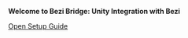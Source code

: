 **Welcome to Bezi Bridge: Unity Integration with Bezi**

[Open Setup Guide](https://bezi3d.notion.site/Unity-Integration-Documentation-f897f3ad575c4cfb9e685b51122893c5)

